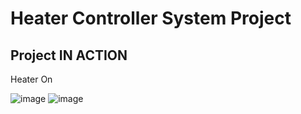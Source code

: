 # Heater Controller System Project
## Project IN ACTION

Heater On

![image](https://user-images.githubusercontent.com/80674639/116702864-382dd780-a9e7-11eb-92cb-7f3feb55cf44.png)
![image](https://user-images.githubusercontent.com/80674639/116703068-76c39200-a9e7-11eb-99c9-496289a7a6fd.png)
